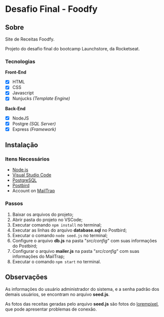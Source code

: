 # Desafio Final - Foodfy

## Sobre

Site de Receitas Foodfy.

Projeto do desafio final do bootcamp Launchstore, da Rocketseat.

### Tecnologias

**Front-End**
- [x] HTML
- [x] CSS
- [x] Javascript
- [x] Nunjucks *(Template Engine)*

**Back-End**
- [x] NodeJS
- [x] Postgre *(SQL Server)*
- [x] Express *(Framework)*

## Instalação

### Itens Necessários

- [Node.js](https://nodejs.org/en/)
- [Visual Studio Code](https://code.visualstudio.com/)
- [PostgreSQL](https://www.postgresql.org/)
- [Postbird](https://www.electronjs.org/apps/postbird)
- Account on [MailTrap](https://mailtrap.io/)

### Passos

1. Baixar os arquivos do projeto;
1. Abrir pasta do projeto no VSCode;
1. Executar comando ```npm install``` no terminal;
1. Executar as linhas do arquivo **database.sql** no Postbird;
1. Executar o comando ```node seed.js``` no terminal;
1. Configure o arquivo **db.js** na pasta "*src/config*" com suas informações do Postbird;
1. Configurar o arquivo **mailer.js** na pasta "*src/config*" com suas informações do MailTrap;
1. Executar o comando ```npm start``` no terminal.

## Observações

As informações do usuário administrador do sistema, e a senha padrão dos demais usuários, se encontram no arquivo **seed.js**.

As fotos das receitas geradas pelo arquivo **seed.js** são fotos do [lorempixel](http://lorempixel.com/), que pode apresentar problemas de conexão.
